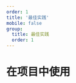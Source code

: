 ```yaml
---
order: 1
title: '最佳实践'
mobile: false
group: 
  title: 最佳实践
  order: 1
---
```


# 在项目中使用
    

<code src="./demo/best/basic/index.tsx"></code>



